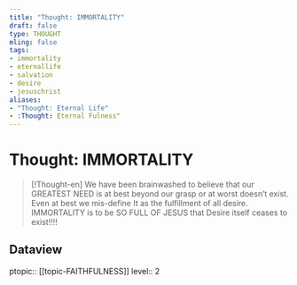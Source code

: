 ```yaml
---
title: "Thought: IMMORTALITY"
draft: false
type: THOUGHT
mling: false
tags:
- immortality
- eternallife
- salvation
- desire
- jesuschrist
aliases:
- "Thought: Eternal Life"
- :Thought: Eternal Fulness"
---
```

# Thought: IMMORTALITY
> [!Thought-en]
> We have been brainwashed to believe that our GREATEST NEED is at best beyond our grasp or at worst doesn’t exist.
> Even at best we mis-define It as the fulfillment of all desire.
> IMMORTALITY is to be SO FULL OF JESUS that Desire itself ceases to exist!!!!

## Dataview
ptopic:: [[topic-FAITHFULNESS]]
level:: 2
